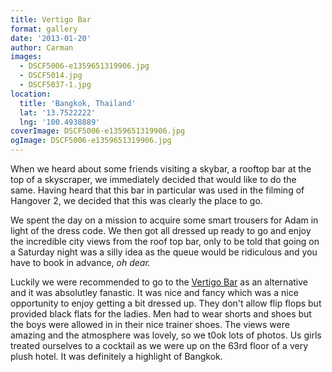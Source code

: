 ```yaml
---
title: Vertigo Bar
format: gallery
date: '2013-01-20'
author: Carman
images:
  - DSCF5006-e1359651319906.jpg
  - DSCF5014.jpg
  - DSCF5037-1.jpg
location:
  title: 'Bangkok, Thailand'
  lat: '13.7522222'
  lng: '100.4938889'
coverImage: DSCF5006-e1359651319906.jpg
ogImage: DSCF5006-e1359651319906.jpg
---
```

When we heard about some friends visiting a skybar, a rooftop bar at the top of a skyscraper, we immediately decided that would like to do the same. Having heard that this bar in particular was used in the filming of Hangover 2, we decided that this was clearly the place to go.

We spent the day on a mission to acquire some smart trousers for Adam in light of the dress code. We then got all dressed up ready to go and enjoy the incredible city views from the roof top bar, only to be told that going on a Saturday night was a silly idea as the queue would be ridiculous and you have to book in advance, _oh dear._

Luckily we were recommended to go to the [Vertigo Bar](http://www.banyantree.com/en/bangkok/experience_the_resort/dining/vertigo_and_moon_bar) as an alternative and it was absolutley fanastic. It was nice and fancy which was a nice opportunity to enjoy getting a bit dressed up. They don't allow flip flops but provided black flats for the ladies. Men had to wear shorts and shoes but the boys were allowed in in their nice trainer shoes. The views were amazing and the atmosphere was lovely, so we t0ok lots of photos. Us girls treated ourselves to a cocktail as we were up on the 63rd floor of a very plush hotel. It was definitely a highlight of Bangkok.
